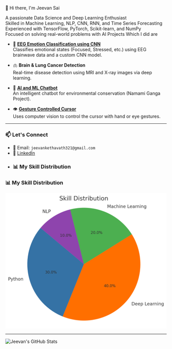 👋 Hi there, I'm Jeevan Sai

 A passionate Data Science and Deep Learning Enthusiast  
 Skilled in Machine Learning, NLP, CNN, RNN, and Time Series Forecasting  
 Experienced with TensorFlow, PyTorch, Scikit-learn, and NumPy  
 Focused on solving real-world problems with AI
 Projects Which I did are

- 🧠 **[EEG Emotion Classification using CNN](https://github.com/Jeevan0818/EEG-Emotion-Classification-using-CNN)**  
  Classifies emotional states (Focused, Stressed, etc.) using EEG brainwave data and a custom CNN model.

- 🫁 **Brain & Lung Cancer Detection**  
  Real-time disease detection using MRI and X-ray images via deep learning.

- 🤖 **[AI and ML Chatbot](https://github.com/Jeevan0818/AI-and-ML-chatbot)**  
  An intelligent chatbot for environmental conservation (Namami Ganga Project).

- 👁️ **[Gesture Controlled Cursor](https://github.com/Jeevan0818/Gesture-Controlled-Cursor-even-usingEYE)**  
  Uses computer vision to control the cursor with hand or eye gestures.

---

### 📫 Let's Connect

- 📧 Email: `jeevankethavath321@gmail.com`
- 💼 [LinkedIn](https://www.linkedin.com/in/jeevan-sai-5537a7277/)
- ### 📊 My Skill Distribution
### 📊 My Skill Distribution

![Skill Pie Chart](https://github.com/Jeevan0818/Jeevan0818/blob/main/skill_distribution_pie_chart%20(1).png)


---

![Jeevan's GitHub Stats](https://github-readme-stats.vercel.app/api?username=Jeevan0818&show_icons=true&theme=tokyonight)
